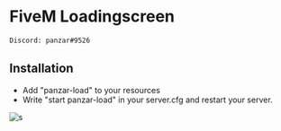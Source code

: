# FiveM Loadingscreen
```sh
Discord: panzar#9526
```

## Installation
* Add "panzar-load" to your resources
* Write "start panzar-load" in your server.cfg and restart your server.

![s](https://cdn.discordapp.com/attachments/539829599081594920/539928678684033074/unknown.png)
